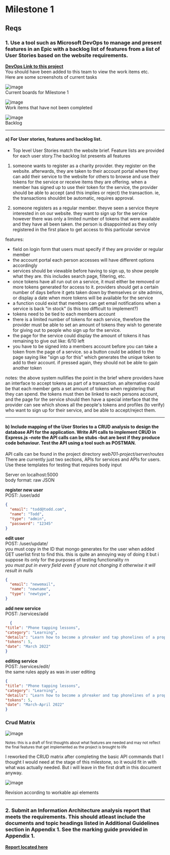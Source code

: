 # Milestone 1

## Reqs

### 1. Use a tool such as Microsoft DevOps to manage and present features in an Epic with a backlog list of features from a list of User Stories based on the website requirements.

[**DevOps Link to this project**](https://dev.azure.com/Celeste-Quinn/web701-project)  
You should have been added to this team to view the work items etc.  
Here are some screenshots of current tasks

![image](https://user-images.githubusercontent.com/16113944/159632111-a90eedf8-a105-4a1b-93ad-91db86dd2f61.png)  
Current boards for Milestone 1

![image](https://user-images.githubusercontent.com/16113944/159632382-73eeb487-2c1c-499d-8cf4-8ea70f22a558.png)  
Work items that have not been completed

![image](https://user-images.githubusercontent.com/16113944/159633074-e79da89d-3508-4879-8ba7-bb0faefe29fb.png)  
Backlog

---

#### a) For User stories, features and backlog list.

- Top level User Stories match the website brief. Feature lists are provided for each user story.The backlog list presents all features

1) someone wants to register as a charity provider. they register on the website. afterwards, they are taken to their account portal where they can add their service to the website for others to browse and use their tokens for the service or receive items they are offering.
when a member has signed up to use their token for the service, the provider should be able to accept (and this implies or reject) the transaction. ie, the transactions shouldnt be automatic, requires approval.

2) someone registers as a regular member. theyve seen a service theyre interested in on our website. they want to sign up for the service however there was only a limited number of tokens that were available and they have all been taken. the person is disappointed as they only registered in the first place to get access to this particular service

features:  
  -  field on login form that users must specify if they are provider or regular member
  -  the account portal each person accesses will have different options accordingly
   - services should be viewable before having to sign up, to show people what they are. this includes search page, filtering, etc.
   - once tokens have all run out on a service, it must either be removed or more tokens generated for access to it. providers should get a certain number of days before it gets taken down by themselves or site admins, or display a date when more tokens will be available for the service
   - a function could exist that members can get email notifications when a service is back "in stock" (is this too difficult to implement?)
   - tokens need to be tied to each members account
   - there is a limited number of tokens for each service, therefore the provider must be able to set an amount of tokens they wish to generate for giving out to people who sign up for the service.
   - the page for the service could display the amount of tokens it has remaining to give out like: 6/10 left
   - you have to be signed into a members account before you can take a token from the page of a service. so a button could be added to the page saying like "sign up for this" which generates the unique token to add to their account. if pressed again, they should not be able to gain another token

notes: the above system nullifies the point in the brief where providers have an interface to accept tokens as part of a transaction. an alternative could be that each member gets a set amount of tokens when registering that they can spend. the tokens must then be linked to each persons account, and the page for the service should then have a special interface that the provider can see which shows all the people's tokens and profiles (to verify) who want to sign up for their service, and be able to accept/reject them.

---

#### b) Include mapping of the User Stories to a CRUD analysis to design the database API for the application. Write API calls to implement CRUD in Express.js –note the API calls can be stubs –but are best if they produce code behaviour. Test the API using a tool such as POSTMAN.

API calls can be found in the project directory *web701-project/server/routes*  
There are currently just two sections, APIs for services and APIs for users. Use these templates for testing that requires body input

Server on localhost:5000  
body format: raw JSON

**register new user**  
POST: /user/add  

```json
{
  "email": "todd@todd.com",
  "name": "Todd",
  "type": "admin",
  "password": "12345"
}
```
    
**edit user**  
POST: /user/update/<id>  
you must copy in the ID that mongo generates for the user when added  
GET userlist first to find this. this is quite an annoying way of doing it but i suppose its only for the purposes of testing functionality rn  
*you must put in every field even if youre not changing it otherwise it will result in nulls*  

```json
{
  "email": "newemail",
  "name": "newname",
  "type": "newtype",
}
```

**add new service**  
POST: /services/add
  
```json
  {
"title": "Phone tapping lessons",
"category": "Learning",
"details": "Learn how to become a phreaker and tap phonelines of a property, useful for coordinated attacks disturbing government targets",
"tokens": 5,
"date": "March 2022"
}
```
    
**editing service**  
POST: /services/edit/<id>  
the same rules apply as was in user editing

```json
{
"title": "Phone tapping lessons",
"category": "Learning",
"details": "Learn how to become a phreaker and tap phonelines of a property, useful for coordinated attacks disturbing government targets",
"tokens": 5,
"date": "March-April 2022"
}
```

### Crud Matrix

![image](https://user-images.githubusercontent.com/16113944/158004141-68b053a6-8968-4602-9b0a-3805b0751441.png)

<sub>Notes: this is a draft of first thoughts about what features are needed and may not reflect the final features that get implemented as the project is brought to life</sub>

I reworked the CRUD matrix after completing the basic API commands that I thought I would need at the stage of this milestone, so it would fit in with what was actually needed. But i will leave in the first draft in this document anyway.

![image](https://user-images.githubusercontent.com/16113944/159631159-c81b7c4f-2a36-479b-9f69-34d6d5fd545b.png)

Revision according to workable api elements

---

### 2. Submit an Information Architecture analysis report that meets the requirements. This should atleast include the documents and topic headings listed in Additional Guidelines section in Appendix 1. See the marking guide provided in Appendix 1.
  
[**Report located here**](https://github.com/d3aths/web701-project/blob/master/info-analysis-report.md)
